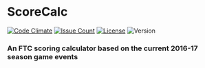 # ScoreCalc
[![Code Climate](https://codeclimate.com/github/FTC-5159/ScoreCalc/badges/gpa.svg)](https://codeclimate.com/github/FTC-5159/ScoreCalc)
[![Issue Count](https://codeclimate.com/github/FTC-5159/ScoreCalc/badges/issue_count.svg)](https://codeclimate.com/github/FTC-5159/ScoreCalc)
[![License](https://img.shields.io/badge/License-cc--by--nc--sa-blue.svg)](https://github.com/FTC-5159/ScoreCalc/blob/gh-pages/LICENSE)
![Version](https://img.shields.io/badge/Version-0.0%20dev-yellow.svg)
### An FTC scoring calculator based on the current 2016-17 season game events
